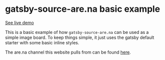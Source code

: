 # gatsby-source-are.na basic example

[See live demo](https://gatsby-source-arena-basic-example.netlify.com/)

This is a basic example of how `gatsby-source-are.na` can be used as a simple image board. To keep things simple, it just uses the gatsby default starter with some basic inline styles.

The are.na channel this website pulls from can be found [here](https://www.are.na/jordan-overbye/gatsby-source-are-na-test).
